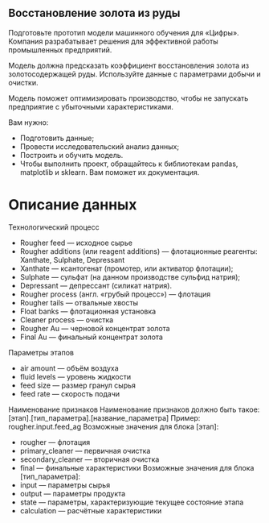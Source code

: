 ﻿## Восстановление золота из руды
Подготовьте прототип модели машинного обучения для «Цифры». Компания разрабатывает решения для эффективной работы промышленных предприятий.

Модель должна предсказать коэффициент восстановления золота из золотосодержащей руды. Используйте данные с параметрами добычи и очистки.

Модель поможет оптимизировать производство, чтобы не запускать предприятие с убыточными характеристиками.

Вам нужно:

- Подготовить данные;
- Провести исследовательский анализ данных;
- Построить и обучить модель.
- Чтобы выполнить проект, обращайтесь к библиотекам pandas, matplotlib и sklearn. Вам поможет их документация.

# Описание данных

Технологический процесс

- Rougher feed — исходное сырье
- Rougher additions (или reagent additions) — флотационные реагенты: Xanthate, Sulphate, Depressant
- Xanthate — ксантогенат (промотер, или активатор флотации);
- Sulphate — сульфат (на данном производстве сульфид натрия);
- Depressant — депрессант (силикат натрия).
- Rougher process (англ. «грубый процесс») — флотация
- Rougher tails — отвальные хвосты
- Float banks — флотационная установка
- Cleaner process — очистка
- Rougher Au — черновой концентрат золота
- Final Au — финальный концентрат золота

Параметры этапов

- air amount — объём воздуха
- fluid levels — уровень жидкости
- feed size — размер гранул сырья
- feed rate — скорость подачи
  
Наименование признаков 
Наименование признаков должно быть такое: [этап].[тип_параметра].[название_параметра] Пример: rougher.input.feed_ag Возможные значения для блока [этап]:

- rougher — флотация
- primary_cleaner — первичная очистка
- secondary_cleaner — вторичная очистка
- final — финальные характеристики Возможные значения для блока [тип_параметра]:
- input — параметры сырья
- output — параметры продукта
- state — параметры, характеризующие текущее состояние этапа
- calculation — расчётные характеристики
